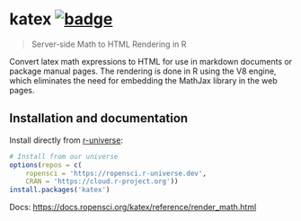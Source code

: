 # katex [![badge](https://ropensci.r-universe.dev/badges/katex)](https://ropensci.r-universe.dev)

> Server-side Math to HTML Rendering in R

Convert latex math expressions to HTML for use in markdown documents or 
package manual pages. The rendering is done in R using the V8 engine, which 
eliminates the need for embedding the MathJax library in the web pages. 

## Installation and documentation

Install directly from [r-universe](https://ropensci.r-universe.dev/):

```r
# Install from our universe
options(repos = c(
    ropensci = 'https://ropensci.r-universe.dev',
    CRAN = 'https://cloud.r-project.org'))
install.packages('katex')
```

Docs: https://docs.ropensci.org/katex/reference/render_math.html

